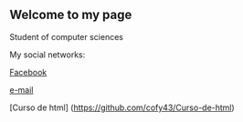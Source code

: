 ## Welcome to my page

Student of computer sciences

My social networks:

[Facebook](https://www.facebook.com/martinfelipe.espinalcruces)

[e-mail](https://mail.google.com/mail/u/0/#search/cofy43%40ciencias.unam.mx)

[Curso de html] (https://github.com/cofy43/Curso-de-html)
